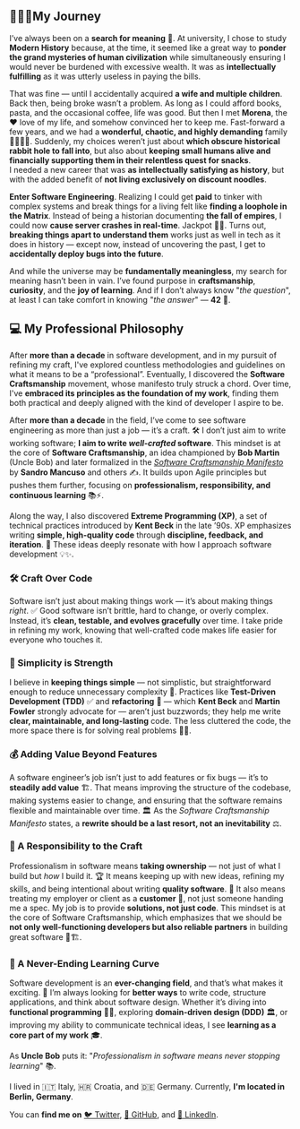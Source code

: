 ## 🧑‍🦯‍➡️My Journey

I’ve always been on a **search for meaning** 🤌. At university, I chose to study **Modern History** because, at the time, it seemed like a great way to **ponder the grand mysteries of human civilization** while simultaneously ensuring I would never be burdened with excessive wealth.
It was as **intellectually fulfilling** as it was utterly useless in paying the bills.

That was fine — until I accidentally acquired **a wife and multiple children**.
Back then, being broke wasn’t a problem. As long as I could afford books, pasta, and the occasional coffee, life was good. But then I met **Morena**, the ❤️ love of my life, and somehow convinced her to keep me. Fast-forward a few years, and we had a **wonderful, chaotic, and highly demanding** family 👨‍👩‍👦‍👦. Suddenly, my choices weren’t just about **which obscure historical rabbit hole to fall into**, but also about **keeping small humans alive and financially supporting them in their relentless quest for snacks**.  
I needed a new career that was **as intellectually satisfying as history**, but with the added benefit of **not living exclusively on discount noodles**.

**Enter Software Engineering**.
Realizing I could get **paid** to tinker with complex systems and break things for a living felt like **finding a loophole in the Matrix**. Instead of being a historian documenting **the fall of empires**, I could now **cause server crashes in real-time**. Jackpot 🎰💸.
Turns out, **breaking things apart to understand them** works just as well in tech as it does in history — except now, instead of uncovering the past, I get to **accidentally deploy bugs into the future**.

And while the universe may be **fundamentally meaningless**, my search for meaning hasn’t been in vain. I’ve found purpose in **craftsmanship**, **curiosity**, and the **joy of learning**. And if I don’t always know "_the question_", at least I can take comfort in knowing "_the answer_" — **42** 🚀.



## 💻 My Professional Philosophy


After **more than a decade** in software development, and in my pursuit of refining my craft, I've explored countless methodologies and guidelines on what it means to be a “professional”. Eventually, I discovered the **Software Craftsmanship** movement, whose manifesto truly struck a chord. Over time, I've **embraced its principles as the foundation of my work**, finding them both practical and deeply aligned with the kind of developer I aspire to be.

After **more than a decade** in the field, I’ve come to see software engineering as more than just a job — it’s a craft. 🛠️ I don’t just aim to write working software; **I aim to write _well-crafted_ software**. This mindset is at the core of **Software Craftsmanship**, an idea championed by **Bob Martin** (Uncle Bob) and later formalized in the [*Software Craftsmanship Manifesto*](https://manifesto.softwarecraftsmanship.org/) by **Sandro Mancuso** and others ✍️. It builds upon Agile principles but pushes them further, focusing on **professionalism, responsibility, and continuous learning** 📚⚡.

Along the way, I also discovered **Extreme Programming (XP)**, a set of technical practices introduced by **Kent Beck** in the late ’90s. XP emphasizes writing **simple, high-quality code** through **discipline, feedback, and iteration**. 🔄 These ideas deeply resonate with how I approach software development 💡✨.

### 🛠️ Craft Over Code

Software isn’t just about making things work — it’s about making things *right*. ✅ Good software isn’t brittle, hard to change, or overly complex. Instead, it’s **clean, testable, and evolves gracefully** over time. I take pride in refining my work, knowing that well-crafted code makes life easier for everyone who touches it.

### 🎯 Simplicity is Strength

I believe in **keeping things simple** — not simplistic, but straightforward enough to reduce unnecessary complexity 🤯. Practices like **Test-Driven Development (TDD)** ✅ and **refactoring** 🧼 — which **Kent Beck** and **Martin Fowler** strongly advocate for — aren’t just buzzwords; they help me write **clear, maintainable, and long-lasting** code. The less cluttered the code, the more space there is for solving real problems 🧩💡.

### 💰 Adding Value Beyond Features

A software engineer’s job isn’t just to add features or fix bugs — it’s to **steadily add value** 🏗. That means improving the structure of the codebase, making systems easier to change, and ensuring that the software remains flexible and maintainable over time. 🏛️ As the *Software Craftsmanship Manifesto* states, a **rewrite should be a last resort, not an inevitability** ⚖️.

### 🤝 A Responsibility to the Craft

Professionalism in software means **taking ownership** — not just of what I build but *how* I build it. 🏆 It means keeping up with new ideas, refining my skills, and being intentional about writing **quality software**. 🧠 It also means treating my employer or client as a **customer** 🤵, not just someone handing me a spec. My job is to provide **solutions, not just code**. This mindset is at the core of Software Craftsmanship, which emphasizes that we should be **not only well-functioning developers but also reliable partners** in building great software 🎨🏗️.

### 🔄 A Never-Ending Learning Curve

Software development is an **ever-changing field**, and that’s what makes it exciting. 🚀 I’m always looking for **better ways** to write code, structure applications, and think about software design. Whether it’s diving into **functional programming** 🧑‍💻, exploring **domain-driven design (DDD)** 🏛️, or improving my ability to communicate technical ideas, I see **learning as a core part of my work** 🎓.

As **Uncle Bob** puts it: "_Professionalism in software means never stopping learning_" 📚.


I lived in 🇮🇹 Italy, 🇭🇷 Croatia, and 🇩🇪 Germany. Currently, **I'm located in Berlin, Germany**.

You can **find me on** [🐦 Twitter](https://twitter.com/suddenlyGio), [🐙 GitHub](https://github.com/suddenlyGiovanni), and [🦵 LinkedIn](https://www.linkedin.com/in/giovanni-ravalico).
